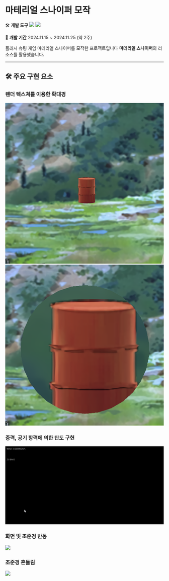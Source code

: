 # 마테리얼 스나이퍼 모작

🛠️ **개발 도구**
<img src="https://img.shields.io/badge/C++-00599C?style=flat-square&logo=cplusplus&logoColor=white"/> <img src="https://img.shields.io/badge/SFML-8CC445?style=flat-square&logo=sfml&logoColor=white"/>

📅 **개발 기간**
2024.11.15 ~ 2024.11.25 (약 2주)

플래시 슈팅 게임 마테리얼 스나이퍼를 모작한 프로젝트입니다
**마테리얼 스나이퍼**의 리소스를 활용했습니다.


---

## 🛠️ 주요 구현 요소


### 렌더 텍스쳐를 이용한 확대경
<img src="./ScreenShots/NormalView.png"/> <img src="./ScreenShots/ScopeView.png"/>

### 중력, 공기 항력에 의한 탄도 구현
<img src="./ScreenShots/Trajectory.gif"/>

### 화면 및 조준경 반동
<img src="./ScreenShots/Recoil.gif"/>

### 조준경 흔들림
<img src="./ScreenShots/ScopeVibration.gif"/>